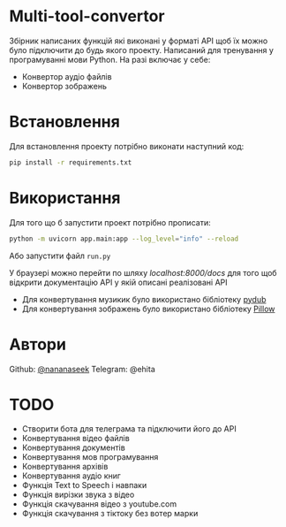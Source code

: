 # Multi-tool-convertor
Збірник написаних функцій які виконані у форматі API щоб їх можно було підключити до будь якого проекту. Написаний для тренування у програмуванні мови Python. На разі включає у себе:
- Конвертор аудіо файлів
- Конвертор зображень


# Встановлення
Для встановлення проекту потрібно виконати наступний код:
```bash
pip install -r requirements.txt
```

# Використання
Для того що б запустити проект потрібно прописати:
```bash
python -m uvicorn app.main:app --log_level="info" --reload
```
Або запустити файл `run.py`

У браузері можно перейти по шляху *localhost:8000/docs* для того щоб відкрити документацію API у якій описані реалізовані API  
- Для конвертування музикик було використано бібліотеку [pydub](http://pydub.com)
- Для конвертування зображень було використано бібліотеку [Pillow](https://pillow.readthedocs.io/en/stable/)

# Автори
Github: [@nananaseek](https://github.com/nananaseek)
Telegram: @ehita

# TODO 
- Створити бота для телеграма та підключити його до API
- Конвертування відео файлів
- Конвертування документів
- Конвертування мов програмування
- Конвертування архівів
- Конвертування аудіо книг
- Функція Text to Speech і навпаки
- Функція вирізки звука з відео
- Функція скачування відео з youtube.com
- Функція скачування з тіктоку без вотер марки